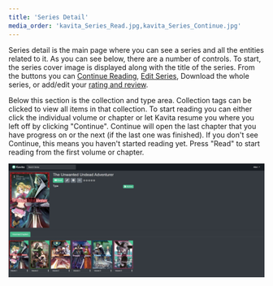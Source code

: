 ```yaml
---
title: 'Series Detail'
media_order: 'kavita_Series_Read.jpg,kavita_Series_Continue.jpg'
---
```


Series detail is the main page where you can see a series and all the entities related to it. As you can see below, there are a number of controls. To start, the series cover image is displayed along with the title of the series. From the buttons you can [Continue Reading](https://wiki.kavitareader.com/en/guides/series-detail#continue-reading), [Edit Series](https://wiki.kavitareader.com/en/guides/contextual-actions#series-info), Download the whole series, or add/edit your [rating and review](https://wiki.kavitareader.com/en/guides/rating-and-reviews).

Below this section is the collection and type area. Collection tags can be clicked to view all items in that collection. To start reading you can either click the individual volume or chapter or let Kavita resume you where you left off by clicking "Continue". Continue will open the last chapter that you have progress on or the next (if the last one was finished). If you don't see Continue, this means you haven't started reading yet. Press "Read" to start reading from the first volume or chapter.

![kavita_Series_Read](kavita_Series_Read.jpg "kavita_Series_Read")
